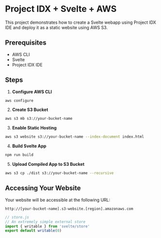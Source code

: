 # Project IDX + Svelte + AWS

This project demonstrates how to create a Svelte webapp using Project IDX IDE and deploy it as a static website using AWS S3.

## Prerequisites

- AWS CLI
- Svelte
- Project IDX IDE

## Steps

1. **Configure AWS CLI**

```bash
aws configure
```

2. **Create S3 Bucket**

```bash
aws s3 mb s3://your-bucket-name
```

3. **Enable Static Hosting**

```bash
aws s3 website s3://your-bucket-name --index-document index.html
```

4. **Build Svelte App**

```bash
npm run build
```

5. **Upload Compiled App to S3 Bucket**

```bash
aws s3 cp ./dist s3://your-bucket-name --recursive
```

## Accessing Your Website

Your website will be accessible at the following URL:

```
http://[your-bucket-name].s3-website.[region].amazonaws.com
```


```js
// store.js
// An extremely simple external store
import { writable } from 'svelte/store'
export default writable(0)
```
